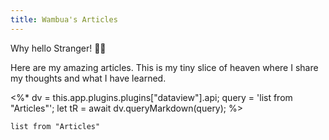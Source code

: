 ```yaml
---
title: Wambua's Articles
---
```


Why hello Stranger! 👋😀

Here are my amazing articles. This is my tiny slice of heaven where I share my thoughts and what I have learned.

<%*
	dv = this.app.plugins.plugins["dataview"].api;
	query = 'list from "Articles"';
	let tR = await dv.queryMarkdown(query);
%>


```dataview
list from "Articles"
```




